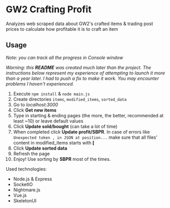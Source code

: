 # GW2 Crafting Profit
Analyzes web scraped data about GW2's crafted items &amp; trading post prices to calculate how profitable it is to craft an item

## Usage

*Note: you can track all the progress in Console window*

*Warning: this **README** was created much later than the project. The instructions below represent my experience of attempting to launch it more than a year later. I had to push a fix to make it work. You may encounter problems I haven't experienced.*

1. Execute ```npm install``` & ```node main.js```
2. Create directories ```items```, ```modified_items```, ```sorted_data```
3. Go to *localhost:3000*
4. Click **Get new items**
5. Type in starting & ending pages (the more, the better, recommended at least ~10) or leave default values
6. Click **Update sold/bought** (can take a lot of time)
7. When completed click **Update profit/SBPR**. In case of errors like ```Unexpected token , in JSON at position...``` make sure that all files' content in modified_items starts with **[**
8. Click **Update sorted data**
9. Refresh the page
10. Enjoy! Use sorting by **SBPR** most of the times.

Used technologies:
- Node.js & Express
- SocketIO
- Nightmare.js
- Vue.js
- SkeletonUI
